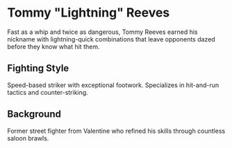 # Tommy "Lightning" Reeves

Fast as a whip and twice as dangerous, Tommy Reeves earned his nickname with lightning-quick combinations that leave opponents dazed before they know what hit them.

## Fighting Style
Speed-based striker with exceptional footwork. Specializes in hit-and-run tactics and counter-striking.

## Background
Former street fighter from Valentine who refined his skills through countless saloon brawls.
